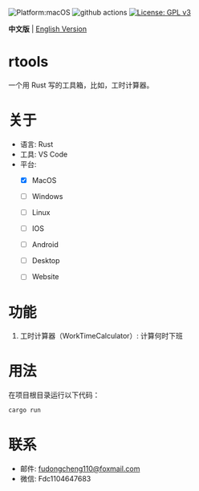 ![Platform:macOS](https://img.shields.io/badge/platform-macOS-lightgreen)
![github actions](https://github.com/Fadegentle/rtools/actions/workflows/github-action-ci-rtools.yml/badge.svg)
[![License: GPL v3](https://img.shields.io/badge/License-GPL%20v3-blue.svg)](http://www.gnu.org/licenses/gpl-3.0)

**中文版** | [English Version](README-EN.md)

# rtools
一个用 Rust 写的工具箱，比如，工时计算器。

# 关于
- 语言: Rust
- 工具: VS Code
- 平台:
  - [x] MacOS
  - [ ] Windows
  - [ ] Linux
  - [ ] IOS
  - [ ] Android
  - [ ] Desktop
  - [ ] Website


# 功能
1. 工时计算器（WorkTimeCalculator）: 计算何时下班

# 用法
在项目根目录运行以下代码：
```bash
cargo run
```

# 联系
- 邮件: fudongcheng110@foxmail.com
- 微信: Fdc1104647683